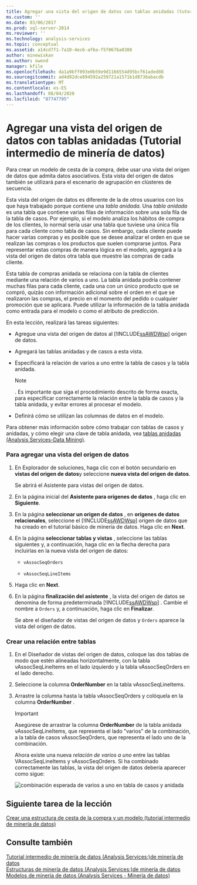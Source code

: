 ```yaml
---
title: Agregar una vista del origen de datos con tablas anidadas (tutorial intermedio de minería de datos) | Microsoft Docs
ms.custom: ''
ms.date: 03/06/2017
ms.prod: sql-server-2014
ms.reviewer: ''
ms.technology: analysis-services
ms.topic: conceptual
ms.assetid: a14cd7f1-7a10-4ec6-af6a-f5f0676a0308
author: minewiskan
ms.author: owend
manager: kfile
ms.openlocfilehash: da1a9bff093e0b59e9d1166554d95bcf61aded08
ms.sourcegitcommit: ad4d92dce894592a259721a1571b1d8736abacdb
ms.translationtype: MT
ms.contentlocale: es-ES
ms.lasthandoff: 08/04/2020
ms.locfileid: "87747795"
---
```

# <a name="adding-a-data-source-view-with-nested-tables-intermediate-data-mining-tutorial"></a>Agregar una vista del origen de datos con tablas anidadas (Tutorial intermedio de minería de datos)
  Para crear un modelo de cesta de la compra, debe usar una vista del origen de datos que admita datos asociativos. Esta vista del origen de datos también se utilizará para el escenario de agrupación en clústeres de secuencia.  
  
 Esta vista del origen de datos es diferente de la de otros usuarios con los que haya trabajado porque contiene una *tabla anidada*. Una *tabla anidada* es una tabla que contiene varias filas de información sobre una sola fila de la tabla de casos. Por ejemplo, si el modelo analiza los hábitos de compra de los clientes, lo normal sería usar una tabla que tuviese una única fila para cada cliente como tabla de casos. Sin embargo, cada cliente puede hacer varias compras y es posible que se desee analizar el orden en que se realizan las compras o los productos que suelen comprarse juntos. Para representar estas compras de manera lógica en el modelo, agregará a la vista del origen de datos otra tabla que muestre las compras de cada cliente.  
  
 Esta tabla de compras anidada se relaciona con la tabla de clientes mediante una relación de varios a uno. La tabla anidada podría contener muchas filas para cada cliente, cada una con un único producto que se compró, quizás con información adicional sobre el orden en el que se realizaron las compras, el precio en el momento del pedido o cualquier promoción que se aplicara. Puede utilizar la información de la tabla anidada como entrada para el modelo o como el atributo de predicción.  
  
 En esta lección, realizará las tareas siguientes:  
  
-   Agregue una vista del origen de datos al [!INCLUDE[ssAWDWsp](../includes/ssawdwsp-md.md)] origen de datos.  
  
-   Agregará las tablas anidadas y de casos a esta vista.  
  
-   Especificará la relación de varios a uno entre la tabla de casos y la tabla anidada.  
  
    > [!NOTE]  
    >  . Es importante que siga el procedimiento descrito de forma exacta, para especificar correctamente la relación entre la tabla de casos y la tabla anidada, y evitar errores al procesar el modelo.  
  
-   Definirá cómo se utilizan las columnas de datos en el modelo.  
  
 Para obtener más información sobre cómo trabajar con tablas de casos y anidadas, y cómo elegir una clave de tabla anidada, vea [tablas anidadas &#40;Analysis Services-Data Mining&#41;](../../2014/analysis-services/data-mining/nested-tables-analysis-services-data-mining.md).  
  
### <a name="to-add-a-data-source-view"></a>Para agregar una vista del origen de datos  
  
1.  En Explorador de soluciones, haga clic con el botón secundario en **vistas del origen de datos**y seleccione **nueva vista del origen de datos**.  
  
     Se abrirá el Asistente para vistas del origen de datos.  
  
2.  En la página inicial del **Asistente para orígenes de datos** , haga clic en **Siguiente**.  
  
3.  En la página **seleccionar un origen de datos** , en **orígenes de datos relacionales**, seleccione el [!INCLUDE[ssAWDWsp](../includes/ssawdwsp-md.md)] origen de datos que ha creado en el tutorial básico de minería de datos. Haga clic en **Next**.  
  
4.  En la página **seleccionar tablas y vistas** , seleccione las tablas siguientes y, a continuación, haga clic en la flecha derecha para incluirlas en la nueva vista del origen de datos:  
  
    -   `vAssocSeqOrders`  
  
    -   `vAssocSeqLineItems`  
  
5.  Haga clic en **Next**.  
  
6.  En la página **finalización del asistente** , la vista del origen de datos se denomina de forma predeterminada [!INCLUDE[ssAWDWsp](../includes/ssawdwsp-md.md)] . Cambie el nombre a `Orders` y, a continuación, haga clic en **Finalizar**.  
  
     Se abre el diseñador de vistas del origen de datos y `Orders` aparece la vista del origen de datos.  
  
### <a name="to-create-a-relationship-between-tables"></a>Crear una relación entre tablas  
  
1.  En el Diseñador de vistas del origen de datos, coloque las dos tablas de modo que estén alineadas horizontalmente, con la tabla vAssocSeqLineItems en el lado izquierdo y la tabla vAssocSeqOrders en el lado derecho.  
  
2.  Seleccione la columna **OrderNumber** en la tabla vAssocSeqLineItems.  
  
3.  Arrastre la columna hasta la tabla vAssocSeqOrders y colóquela en la columna **OrderNumber** .  
  
    > [!IMPORTANT]  
    >  Asegúrese de arrastrar la columna **OrderNumber** de la tabla anidada vAssocSeqLineItems, que representa el lado "varios" de la combinación, a la tabla de casos vAssocSeqOrders, que representa el lado uno de la combinación.  
  
     Ahora existe una nueva *relación de varios a uno* entre las tablas VAssocSeqLineItems y vAssocSeqOrders. Si ha combinado correctamente las tablas, la vista del origen de datos debería aparecer como sigue:  
  
     ![combinación esperada de varios a uno en tabla de casos y anidada](../../2014/tutorials/media/dsv-nestedjoin-illustration.gif "combinación esperada de varios a uno en tabla de casos y anidada")  
  
## <a name="next-task-in-lesson"></a>Siguiente tarea de la lección  
 [Crear una estructura de cesta de la compra y un modelo &#40;tutorial intermedio de minería de datos&#41;](../../2014/tutorials/creating-a-market-basket-structure-and-model-intermediate-data-mining-tutorial.md)  
  
## <a name="see-also"></a>Consulte también  
 [Tutorial intermedio de minería de datos &#40;Analysis Services:&#41;de minería de datos](../../2014/tutorials/intermediate-data-mining-tutorial-analysis-services-data-mining.md)   
 [Estructuras de minería de datos &#40;Analysis Services:&#41;de minería de datos](../../2014/analysis-services/data-mining/mining-structures-analysis-services-data-mining.md)   
 [Modelos de minería de datos &#40;Analysis Services - Minería de datos&#41;](../../2014/analysis-services/data-mining/mining-models-analysis-services-data-mining.md)  
  
  

